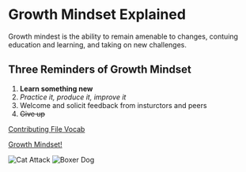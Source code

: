 # Growth Mindset Explained
Growth mindest is the ability to remain amenable to changes, contuing education and learning, and taking on new challenges. 
## Three Reminders of Growth Mindset
1. **Learn something new**
2. _Practice it, produce it, improve it_
3. Welcome and solicit feedback from insturctors and peers
4. ~~Give up~~

[Contributing File Vocab](https://github.com/dionjwa1/reading-notes/blob/main/Vocab.md)

[Growth Mindset!](https://www.mindsetworks.com/science/)

![Cat Attack](https://octodex.github.com/images/yaktocat.png)
![Boxer Dog](https://thedogtrainingsecret.com/wp-content/uploads/2014/07/AdobeStock_15667508.jpeg)
